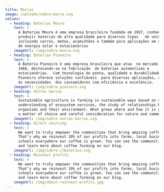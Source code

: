 ```yaml
---
title: Marcas
image: /uploads/sobre-marca.svg
values:
  - heading: Baterias Moura
    text: >
      A Baterias Moura é uma empresa brasileira fundada em 1957, conhecida por
      produzir baterias de alta qualidade para diversos tipos   de veículos,
      incluindo carros, motos, acaminhões e também para aplicações em sistemas
      de energia solar e estacionários
    imageUrl: /img/sobre-moura.svg
  - heading: Baterias Pioneiro
    text: >
      A Bateria Pioneiro é uma empresa brasileira que atua  no mercado desde
      1966, destacando-se na fabricação  de baterias automotivas e
      estacionárias.  Com tecnologia de ponta, qualidade e durabilidade,  a
      Pioneiro oferece soluções confiáveis  para diversas aplicações, atendendo
      às necessidades  dos consumidores com eficiência e excelência.
    imageUrl: /img/sobre-pioniero.svg
  - heading: Outras marcas
    text: >
      Sustainable agriculture is farming in sustainable ways based on an
      understanding of ecosystem services, the study of relationships between
      organisms and their environment. What grows where and how it is grown are
      a matter of choice and careful consideration for nature and communities.
    imageUrl: /img/sobre-outras-marcas.svg
  - heading: Direct sourcing
    text: >
      We want to truly empower the communities that bring amazing coffee to you.
      That’s why we reinvest 20% of our profits into farms, local businesses and
      schools everywhere our coffee is grown. You can see the communities grow
      and learn more about coffee farming on our blog.
    imageUrl: /img/sobre-clbaterias.svg
  - heading: Reinvest profits
    text: >
      We want to truly empower the communities that bring amazing coffee to you.
      That’s why we reinvest 20% of our profits into farms, local businesses and
      schools everywhere our coffee is grown. You can see the communities grow
      and learn more about coffee farming on our blog.
    imageUrl: /img/about-reinvest-profits.jpg
---
```

